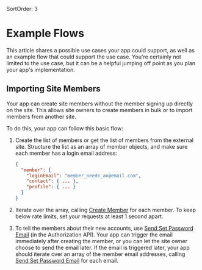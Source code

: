 SortOrder: 3
# Example Flows

This article shares a possible use cases your app could support,
as well as an example flow that could support the use case.
You're certainly not limited to the use case,
but it can be a helpful jumping off point
as you plan your app's implementation.

## Importing Site Members

Your app can create site members
without the member signing up directly on the site.
This allows site owners to create members in bulk
or to import members from another site.

To do this, your app can follow this basic flow:

1. Create the list of members
    or get the list of members from the external site.
    Structure the list as an array of member objects,
    and make sure each member has a login email address:

    ```json
    {
      "member": {
        "loginEmail": "member_needs_an@email.com",
        "contact": { ... },
        "profile": { ... }
      }
    }
    ```

2. Iterate over the array, calling [Create Member][create-member] for each member.
    To keep below rate limits, set your requests at least 1 second apart.

3. To tell the members about their new accounts,
    use [Send Set Password Email][send-set-password-email]
    (in the Authorization API).
    Your app can trigger the email immediately after creating the member,
    or you can let the site owner choose to send the email later.
    If the email is triggered later,
    your app should iterate over an array of the member email addresses,
    calling [Send Set Password Email][send-set-password-email] for each email.

[create-member]: https://dev.wix.com/api/rest/members/members/create-member
[send-set-password-email]: https://dev.wix.com/api/rest/members/member-authentication/authentication